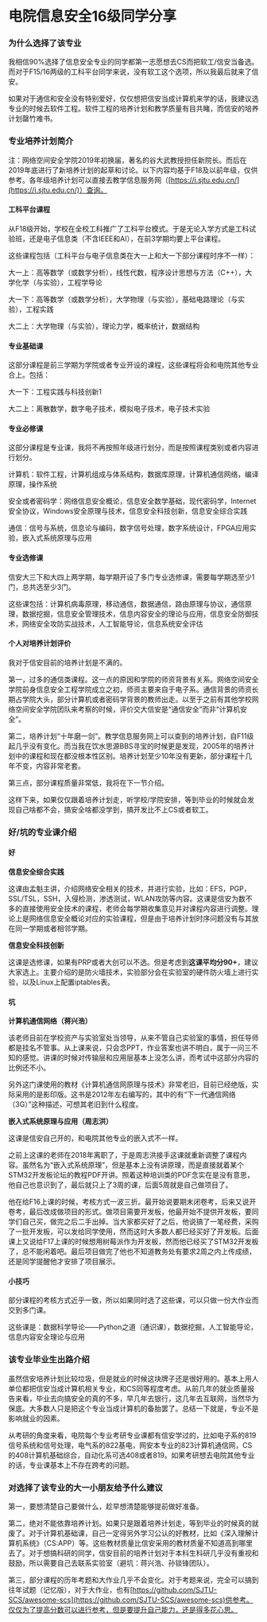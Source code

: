 # 电院信息安全16级同学分享

### 为什么选择了该专业

我相信90%选择了信息安全专业的同学都第一志愿想去CS而把软工/信安当备选。而对于F15/16两级的工科平台同学来说，没有软工这个选项，所以我最后就来了信安。

如果对于通信和安全没有特别爱好，仅仅想把信安当成计算机来学的话，我建议选专业的时候去软件工程。软件工程的培养计划和教学质量有目共睹，而信安的培养计划罄竹难书。

### 专业培养计划简介

注：网络空间安全学院2019年初换届，著名的谷大武教授担任新院长。而后在2019年底进行了新培养计划的起草和讨论。以下内容均基于F18及以前年级，仅供参考。各年级培养计划可以直接去教学信息服务网（[https://i.sjtu.edu.cn/](https://i.sjtu.edu.cn/)）查询。

#### 工科平台课程

从F18级开始，学校在全校工科推广了工科平台模式。于是无论入学方式是工科试验班，还是电子信息类（不含IEEE和AI），在前3学期均要上平台课程。

这些课程包括（工科平台与电子信息类在大一上和大一下部分课程时序不一样）：

大一上：高等数学（或数学分析），线性代数，程序设计思想与方法（C++），大学化学（与实验），工程学导论

大一下：高等数学（或数学分析），大学物理（与实验），基础电路理论（与实验），工程实践

大二上：大学物理（与实验），理论力学，概率统计，数据结构

#### 专业基础课

这部分课程是前三学期为学院或者专业开设的课程，这些课程将会和电院其他专业合上。包括：

大一下：工程实践与科技创新1

大二上：离散数学，数字电子技术，模拟电子技术，电子技术实验

#### 专业必修课

这部分课程是专业课，我将不再按照年级进行划分，而是按照课程类别或者内容进行划分。

计算机：软件工程，计算机组成与体系结构，数据库原理，计算机通信网络，编译原理，操作系统

‌安全或者密码学：网络信息安全概论，信息安全数学基础，现代密码学，Internet安全协议，Windows安全原理与技术，信息安全科技创新，信息安全综合实践

‌通信：信号与系统，信息论与编码，数字信号处理，数字系统设计，FPGA应用实验，嵌入式系统原理与应用

#### 专业选修课

‌信安大三下和大四上两学期，每学期开设了多门专业选修课，需要每学期选至少1门，总共选至少3门。

‌这些课包括：计算机病毒原理，移动通信，数据通信，路由原理与协议，通信原理，数据挖掘，信息安全管理技术，信息内容安全的理论与应用，信息安全防御技术，网络安全攻防实战技术，人工智能导论，信息系统安全评估

#### ‌个人对培养计划评价

‌我对于信安目前的培养计划是不满的。

‌第一，过多的通信类课程。这一点的原因和学院的师资背景有关系。网络空间安全学院前身信息安全工程学院成立之初，师资主要来自于电子系。通信背景的师资长期占学院大头，部分计算机或者密码学背景的教师出走。以至于之前有其他学校网络空间安全学院团队来考察的时候，评价交大信安是“通信安全”而非“计算机安全”。

‌第二，培养计划“十年磨一剑”。教学信息服务网上可以查到的培养计划，自F11级起几乎没有变化。而当我在饮水思源BBS寻宝的时候更是发现，2005年的培养计划中的课程和现在都没根本性区别。培养计划至少10年没有更新，部分课程十几年不变，内容非常老套。

‌第三点，部分课程质量非常低，我将在下一节介绍。

‌这样下来，如果仅仅跟着培养计划走，听学校/学院安排，等到毕业的时候就会发现自己啥都不会，搞安全啥都没学到，搞开发比不上CS或者软工。

### ‌好/坑的专业课介绍

#### ‌**好**

‌**信息安全综合实践**

‌这课由孟魁主讲，介绍网络安全相关的技术，并进行实验，比如：EFS，PGP，SSL/TSL，SSH，入侵检测，渗透测试，WLAN攻防等内容。这课是信安为数不多的直接使用安全技术的课程，老师会每学期收集意见并对课程内容进行调整。理论上是网络信息安全概论对应的实验课程，但是由于培养计划时序问题没有与其放在同一学期或者相邻学期。

‌**信息安全科技创新**

‌这课是选修课，如果有PRP或者大创可以不选。但是考虑到**这课平均分90+**，建议大家选上。主要介绍的是防火墙技术，实验部分会在实验室的硬件防火墙上进行实验，以及Linux上配置iptables表。

#### ‌**坑**

‌**计算机通信网络（蒋兴浩）**

‌该老师目前在学校资产与实验室处当领导，从来不管自己实验室的事情，担任导师都是挂名不管事。从上课来说，只会念PPT，作业答案也讲不明白，属于一问三不知的感觉。讲课的时候对传输层和应用层基本上没怎么讲，而考试中这部分内容的比例还不小。

‌另外这门课使用的教材《计算机通信网原理与技术》非常老旧，目前已经绝版，实际采用的是影印版。这书是2012年左右编写的，其中的有“下一代通信网络（3G）”这种描述，可想其老旧到什么程度。

‌**嵌入式系统原理与应用（周志洪）**

‌这课是信安自己开的，和电院其他专业的嵌入式不一样。

‌之前上这课的老师在2018年离职了，于是周志洪接手这课就重新调整了课程内容。虽然名为“嵌入式系统原理”，但是基本上没有讲原理，而是直接就着某个STM32开发板论坛的教程PDF开讲。照着这种培训类的PDF念实在是没有意思，他自己也意识到了，最后就只上了3周的课，后面5周就是自己做项目了。

‌他在给F16上课的时候，考核方式一波三折。最开始说要期末闭卷考，后来又说开卷考，最后改成做项目的形式。做项目需要开发板，他最开始不提供开发板，要同学们自己买，做完之后二手出掉。当大家都买好了之后，他说搞了一笔经费，采购了一批开发板，可以发给同学使用，然而这时大多数人都已经买好了开发板。后面课上又说给F17上课的时候想用树莓派作为开发板，然而他已经买了STM32开发板了，总不能闲着吧。最后项目做完了他也不知道教务处有要求2周之内上传成绩，还是同学提醒他才安排了项目展示。

#### 小技巧

部分课程的考核方式近乎一致，所以如果同时选了这些课，可以只做一份大作业而交到多门课。

这些课是：数据科学导论——Python之道（通识课），数据挖掘，人工智能导论，信息内容安全理论与应用

### 该专业毕业生出路介绍

虽然信安培养计划比较垃圾，但是就业的时候这块牌子还是很好用的。基本上用人单位都把信安当成计算机相关专业，和CS同等程度考虑。从前几年的就业质量报告来看，毕业去向搞安全的真的不多，早几年去银行，这几年去互联网，当然华为保底。大多数人只是把这个专业当成计算机的备胎罢了。总结一下就是，专业不是影响就业的因素。

从考研的角度来看，电院每个专业考研专业课都有信安学过的，比如电子系的819信号系统和信号处理，电气系的822基电，网安本专业的823计算机通信网，CS的408计算机基础综合，自动化系可选408或者819。如果考研想去电院其他专业的话，专业课基本上不存在跨考的问题。

### 对选择了该专业的大一小朋友给予什么建议

第一，要想清楚自己要做什么，趁早想清楚能够提前做好准备。

第二，绝对不能依靠培养计划。如果只是跟着培养计划走，等到毕业的时候真的就废了。对于计算机基础课，自己一定得另外学习公认的好教材，比如《深入理解计算机系统》（CS:APP）等。这些教材质量比信安采用的教材质量不知道高到哪里去了。对于想搞科研的同学，信安目前的培养计划对于本科生科研几乎没有重视和鼓励，所以需要自己去联系实验室（避坑：蒋兴浩、孙锬锋团队）。

第三，部分课程的历年考题和大作业几乎不会变化。对于考题来说，完全可以搞到往年试题（记忆版），对于大作业，也有[https://github.com/SJTU-SCS/awesome-scs](https://github.com/SJTU-SCS/awesome-scs)供参考。仅仅为了提高分数可以进行参考，但是要提升自己能力，还是得多花心思。

